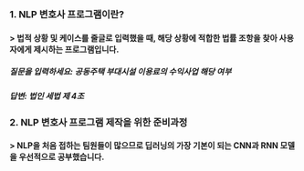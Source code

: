 ### 1. NLP 변호사 프로그램이란?
#### > 법적 상황 및 케이스를 줄글로 입력했을 때, 해당 상황에 적합한 법률 조항을 찾아 사용자에게 제시하는 프로그램입니다.

##### 질문을 입력하세요: 공동주택 부대시설 이용료의 수익사업 해당 여부
##### 답변: 법인 세법 제 4조

### 2. NLP 변호사 프로그램 제작을 위한 준비과정
#### > NLP을 처음 접하는 팀원들이 많으므로 딥러닝의 가장 기본이 되는 CNN과 RNN 모델을 우선적으로 공부했습니다. 
